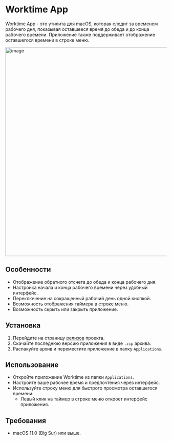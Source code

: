 # Worktime App

Worktime App - это утилита для macOS, которая следит за временем рабочего дня, показывая оставшееся время до обеда и до конца рабочего времени. Приложение также поддерживает отображение оставшегося времени в строке меню.

<img src="https://github.com/user-attachments/assets/2e52fa48-698b-4952-bbea-b188e62076d5" alt="image" width="650">


## Особенности

- Отображение обратного отсчета до обеда и конца рабочего дня.
- Настройка начала и конца рабочего времени через удобный интерфейс.
- Переключение на сокращенный рабочий день одной кнопкой.
- Возможность отображения таймера в строке меню.
- Возможность скрыть или закрыть приложение.

## Установка

1. Перейдите на страницу [релизов](https://github.com/AniCatPro/worktime/releases) проекта.
2. Скачайте последнюю версию приложения в виде `.zip` архива.
3. Распакуйте архив и переместите приложение в папку `Applications`.

## Использование

- Откройте приложение Worktime из папки `Applications`.
- Настройте ваше рабочее время и предпочтения через интерфейс.
- Используйте строку меню для быстрого просмотра оставшегося времени:
  - Левый клик на таймер в строке меню откроет интерфейс приложения.
  
## Требования

- macOS 11.0 (Big Sur) или выше.
